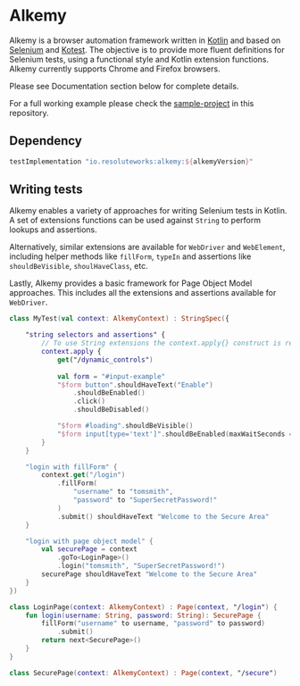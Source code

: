 # Alkemy

Alkemy is a browser automation framework written in [Kotlin](https://kotlinlang.org/) and based on [Selenium](https://www.selenium.dev/) and [Kotest](https://kotest.io/).
The objective is to provide more fluent definitions for Selenium tests, using a functional style and Kotlin extension functions. Alkemy currently supports Chrome and Firefox browsers. 

Please see Documentation section below for complete details.

For a full working example please check the [sample-project](https://github.com/cosmin-marginean/alkemy/tree/main/sample-project) in this repository.

## Dependency
```groovy
testImplementation "io.resoluteworks:alkemy:${alkemyVersion}"
```

## Writing tests
Alkemy enables a variety of approaches for writing Selenium tests in Kotlin. A set of extensions functions can be
used against `String` to perform lookups and assertions.

Alternatively, similar extensions are available for `WebDriver` and `WebElement`, including
helper methods like `fillForm`, `typeIn` and assertions like `shouldBeVisible`, `shoulHaveClass`, etc.

Lastly, Alkemy provides a basic framework for Page Object Model approaches. This includes all the extensions and
assertions available for `WebDriver`.

```kotlin
class MyTest(val context: AlkemyContext) : StringSpec({

    "string selectors and assertions" {
        // To use String extensions the context.apply{} construct is required
        context.apply {
            get("/dynamic_controls")
            
            val form = "#input-example"
            "$form button".shouldHaveText("Enable")
                .shouldBeEnabled()
                .click()
                .shouldBeDisabled()

            "$form #loading".shouldBeVisible()
            "$form input[type='text']".shouldBeEnabled(maxWaitSeconds = 10)
        }
    }

    "login with fillForm" {
        context.get("/login")
            .fillForm(
                "username" to "tomsmith",
                "password" to "SuperSecretPassword!"
            )
            .submit() shouldHaveText "Welcome to the Secure Area"
    }

    "login with page object model" {
        val securePage = context
            .goTo<LoginPage>()
            .login("tomsmith", "SuperSecretPassword!")
        securePage shouldHaveText "Welcome to the Secure Area"
    }
})

class LoginPage(context: AlkemyContext) : Page(context, "/login") {
    fun login(username: String, password: String): SecurePage {
        fillForm("username" to username, "password" to password)
            .submit()
        return next<SecurePage>()
    }
}

class SecurePage(context: AlkemyContext) : Page(context, "/secure")
```
